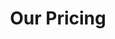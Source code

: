 ---
title: "Our Pricing"
# watermark text
watermark: "Pricing"
# page header background image
page_header_image: "images/background/about.jpg"
# meta description
description : "Prices scale with the size and complexity of the environment."

layout: "pricing"
draft: false

pricing:
  subtitle : "Pricing table"
  title : "choose your plan"
  pricing_table:
  # pricing table loop
  - title : "Basic"
    price : "$3"
    unit : "month"
    description : "Best for <<TODO>>"
    link : "#"
    services:
    - "User Management"
    - "Email Templates"
      
  # pricing table loop
  - title : "Standard"
    price : "$5"
    unit : "month"
    description : "Best for <<TODO>>"
    link : "#"
    services:
    - "Consolidated Licenses"
    - "Virtual Desktop Management"
      
  # pricing table loop
  - title : "Premium"
    price : "$7"
    unit : "month"
    description : "Best for <<TODO>>"
    link : "#"
    services:
    - "Automation"
    - "Analytics"
---